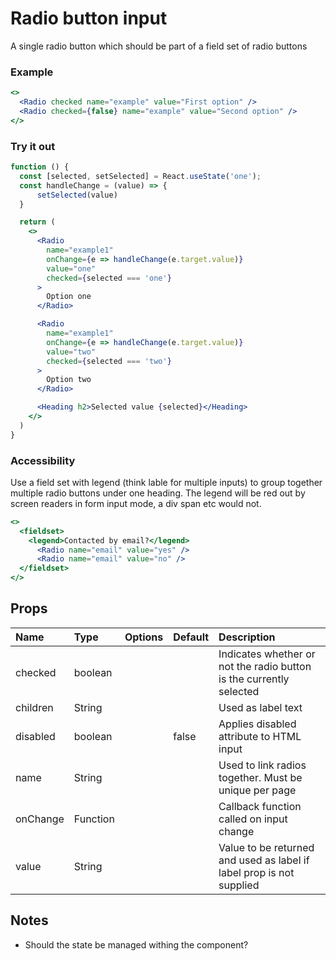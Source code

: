 # Radio button input

A single radio button which should be part of a field set of radio buttons

### Example

```.jsx
<>
  <Radio checked name="example" value="First option" />
  <Radio checked={false} name="example" value="Second option" />
</>
```

### Try it out

```.jsx
function () {
  const [selected, setSelected] = React.useState('one');
  const handleChange = (value) => {
      setSelected(value)
  }

  return (
    <>
      <Radio
        name="example1"
        onChange={e => handleChange(e.target.value)}
        value="one"
        checked={selected === 'one'}
      >
        Option one
      </Radio>

      <Radio
        name="example1"
        onChange={e => handleChange(e.target.value)}
        value="two"
        checked={selected === 'two'}
      >
        Option two
      </Radio>

      <Heading h2>Selected value {selected}</Heading>
    </>
  )
}
```

### Accessibility

Use a field set with legend (think lable for multiple inputs) to group together multiple radio buttons under one heading.
The legend will be red out by screen readers in form input mode, a div span etc would not.

```.jsx
<>
  <fieldset>
    <legend>Contacted by email?</legend>
      <Radio name="email" value="yes" />
      <Radio name="email" value="no" />
  </fieldset>
</>
```

## Props

| Name     | Type     | Options | Default | Description                                                          |
| :------- | :------- | :-----: | :------ | :------------------------------------------------------------------- |
| checked  | boolean  |         |         | Indicates whether or not the radio button is the currently selected  |
| children | String   |         |         | Used as label text                                                   |
| disabled | boolean  |         | false   | Applies disabled attribute to HTML input                             |
| name     | String   |         |         | Used to link radios together. Must be unique per page                |
| onChange | Function |         |         | Callback function called on input change                             |
| value    | String   |         |         | Value to be returned and used as label if label prop is not supplied |

## Notes

- Should the state be managed withing the component?
